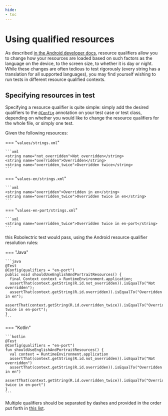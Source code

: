 ```yaml
---
hide:
- toc
---
```


# Using qualified resources

As described [in the Android developer docs](https://developer.android.com/guide/topics/resources/providing-resources.html#AlternativeResources), resource qualifiers allow you to change how your resources are loaded based on such factors as the language on the device, to the screen size, to whether it is day or night.  While these changes are often tedious to test rigorously (every string has a translation for all supported languages), you may find yourself wishing to run tests in different resource qualified contexts.

## Specifying resources in test

Specifying a resource qualifier is quite simple: simply add the desired qualifiers to the [`@Config`](javadoc/latest/org/robolectric/annotation/Config.html) annotation on your test case or test class, depending on whether you would like to change the resource qualifiers for the whole file, or simply one test.

Given the following resources:

=== "`values/strings.xml`"

    ```xml
    <string name="not_overridden">Not overridden</string>
    <string name="overridden">Overridden</string>
    <string name="overridden_twice">Overridden twice</string>
    ```

=== "`values-en/strings.xml`"

    ```xml
    <string name="overridden">Overridden in en</string>
    <string name="overridden_twice">Overridden twice in en</string>
    ```

=== "`values-en-port/strings.xml`"

    ```xml
    <string name="overridden_twice">Overridden twice in en-port</string>
    ```

this Robolectric test would pass, using the Android resource qualifier resolution rules:

=== "Java"

    ```java
    @Test
    @Config(qualifiers = "en-port")
    public void shouldUseEnglishAndPortraitResources() {
      final Context context = RuntimeEnvironment.application;
      assertThat(context.getString(R.id.not_overridden)).isEqualTo("Not overridden");
      assertThat(context.getString(R.id.overridden)).isEqualTo("Overridden in en");
      assertThat(context.getString(R.id.overridden_twice)).isEqualTo("Overridden twice in en-port");
    }
    ```

=== "Kotlin"

    ```kotlin
    @Test
    @Config(qualifiers = "en-port")
    fun shouldUseEnglishAndPortraitResources() {
      val context = RuntimeEnvironment.application
      assertThat(context.getString(R.id.not_overridden)).isEqualTo("Not overridden")
      assertThat(context.getString(R.id.overridden)).isEqualTo("Overridden in en")
      assertThat(context.getString(R.id.overridden_twice)).isEqualTo("Overridden twice in en-port")
    }
    ```

Multiple qualifiers should be separated by dashes and provided in the order put forth in [this list](https://developer.android.com/guide/topics/resources/providing-resources.html#table2).
